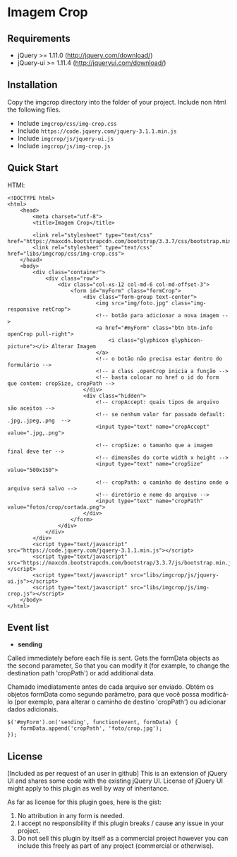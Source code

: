 Imagem Crop
=====================

Requirements
-------------------------------
- jQuery >= 1.11.0 (http://jquery.com/download/)
- jQuery-ui >= 1.11.4 (http://jqueryui.com/download/)

Installation
-------------------------------
Copy the imgcrop directory into the folder of your project.
Include non html the following files.

+ Include `imgcrop/css/img-crop.css`
+ Include `https://code.jquery.com/jquery-3.1.1.min.js`
+ Include `imgcrop/js/jquery-ui.js`
+ Include `imgcrop/js/img-crop.js`

Quick Start
-------------------------------

HTMl:
```
<!DOCTYPE html>
<html>
    <head>
        <meta charset="utf-8">
        <title>Imagem Crop</title>

        <link rel="stylesheet" type="text/css" href="https://maxcdn.bootstrapcdn.com/bootstrap/3.3.7/css/bootstrap.min.css">
        <link rel="stylesheet" type="text/css" href="libs/imgcrop/css/img-crop.css">
    </head>
    <body>
        <div class="container">
            <div class="row">
                <div class="col-xs-12 col-md-6 col-md-offset-3">
                    <form id="myForm" class="formCrop">
                        <div class="form-group text-center">
                            <img src="img/foto.jpg" class="img-responsive retCrop">
                            <!-- botão para adicionar a nova imagem -->
                            <a href="#myForm" class="btn btn-info openCrop pull-right">
                                <i class="glyphicon glyphicon-picture"></i> Alterar Imagem
                            </a>
                            <!-- o botão não precisa estar dentro do formulário -->
                            <!-- a class .openCrop inicia a função -->
                            <!-- basta colocar no href o id do form que contem: cropSize, cropPath -->
                        </div>
                        <div class="hidden">
                            <!-- cropAccept: quais tipos de arquivo são aceitos -->
                            <!-- se nenhum valor for passado default: .jpg,.jpeg,.png  -->
                            <input type="text" name="cropAccept" value=".jpg,.png">

                            <!-- cropSize: o tamanho que a imagem final deve ter -->
                            <!-- dimensões do corte width x height -->
                            <input type="text" name="cropSize"  value="500x150">

                            <!-- cropPath: o caminho de destino onde o arquivo será salvo -->
                            <!-- diretório e nome do arquivo -->
                            <input type="text" name="cropPath"  value="fotos/crop/cortada.png">
                        </div>
                    </form>
                </div>
            </div>
        </div>
        <script type="text/javascript" src="https://code.jquery.com/jquery-3.1.1.min.js"></script>
        <script type="text/javascript" src="https://maxcdn.bootstrapcdn.com/bootstrap/3.3.7/js/bootstrap.min.js"></script>
        <script type="text/javascript" src="libs/imgcrop/js/jquery-ui.js"></script>
        <script type="text/javascript" src="libs/imgcrop/js/img-crop.js"></script>
    </body>
</html>
```

Event list
-------------------------------

+ **sending**

Called immediately before each file is sent.
Gets the formData objects as the second parameter,
So that you can modify it (for example, to change the destination path 'cropPath') or add additional data.

Chamado imediatamente antes de cada arquivo ser enviado.
Obtém os objetos formData como segundo parâmetro,
para que você possa modificá-lo (por exemplo, para alterar o caminho de destino 'cropPath') ou adicionar dados adicionais.

```
$('#myForm').on('sending', function(event, formData) {
    formData.append('cropPath', 'foto/crop.jpg');
});
```
	
License
-------------------------------
[Included as per request of an user in github]
This is an extension of jQuery UI and shares some code with the existing jQuery UI.
License of jQuery UI might apply to this plugin as well by way of inheritance.

As far as license for this plugin goes, here is the gist:

1. No attribution in any form is needed.
2. I accept no responsibility if this plugin breaks / cause any issue in your project.
3. Do not sell this plugin by itself as a commercial project however you can include this freely as part of any project (commercial or otherwise).
